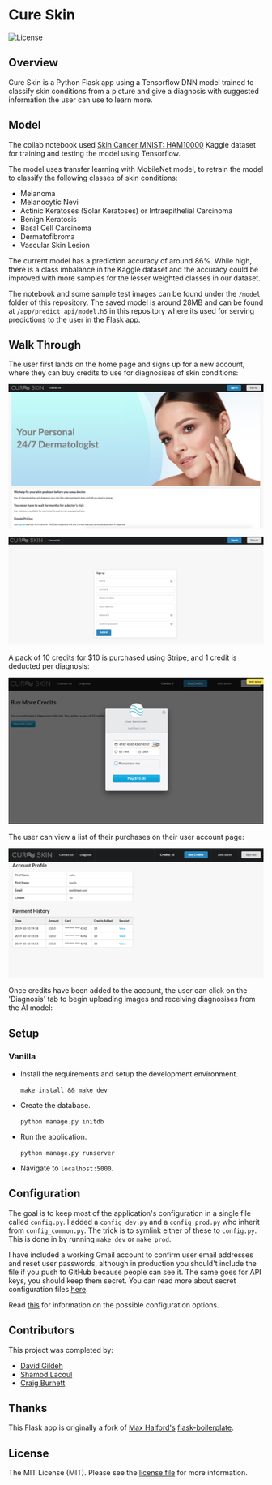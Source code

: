 # Cure Skin

![License](http://img.shields.io/:license-mit-blue.svg)

## Overview

Cure Skin is a Python Flask app using a Tensorflow DNN model trained to classify skin conditions from a picture and give
a diagnosis with suggested information the user can use to learn more.

## Model

The collab notebook used [Skin Cancer MNIST: HAM10000](https://www.kaggle.com/kmader/skin-cancer-mnist-ham10000) Kaggle dataset
for training and testing the model using Tensorflow. 

The model uses transfer learning with MobileNet model, to retrain the model to classify the following classes of skin conditions:

* Melanoma
* Melanocytic Nevi
* Actinic Keratoses (Solar Keratoses) or Intraepithelial Carcinoma
* Benign Keratosis
* Basal Cell Carcinoma
* Dermatofibroma
* Vascular Skin Lesion

The current model has a prediction accuracy of around 86%. While high, there is a class imbalance in the Kaggle dataset and the accuracy could 
be improved with more samples for the lesser weighted classes in our dataset.

The notebook and some sample test images can be found under the `/model` folder of this repository. The saved model is around 28MB and 
can be found at `/app/predict_api/model.h5` in this repository where its used for serving predictions to the user in the Flask app.

## Walk Through

The user first lands on the home page and signs up for a new account, where they can buy credits to use for diagnosises of 
skin conditions:

![Home Page](./screenshots/home.png) 

![Signup Page](./screenshots/sign_up.png)

A pack of 10 credits for $10 is purchased using Stripe, and 1 credit is deducted per diagnosis:

![Signup Page](./screenshots/buy_credits.png)

The user can view a list of their purchases on their user account page:

![Signup Page](./screenshots/user_account.png)

Once credits have been added to the account, the user can click on the 'Diagnosis' tab to
begin uploading images and receiving diagnosises from the AI model:

## Setup

### Vanilla

- Install the requirements and setup the development environment.

	`make install && make dev`

- Create the database.

	`python manage.py initdb`

- Run the application.

	`python manage.py runserver`

- Navigate to `localhost:5000`.

## Configuration

The goal is to keep most of the application's configuration in a single file called `config.py`. I added a `config_dev.py` and a `config_prod.py` who inherit from `config_common.py`. The trick is to symlink either of these to `config.py`. This is done in by running `make dev` or `make prod`.

I have included a working Gmail account to confirm user email addresses and reset user passwords, although in production you should't include the file if you push to GitHub because people can see it. The same goes for API keys, you should keep them secret. You can read more about secret configuration files [here](https://exploreflask.com/configuration.html).

Read [this](http://flask.pocoo.org/docs/0.10/config/) for information on the possible configuration options.

## Contributors

This project was completed by:

* [David Gildeh](https://github.com/dgildeh)
* [Shamod Lacoul](https://github.com/shamod)
* [Craig Burnett](https://github.com/haggishm)

## Thanks

This Flask app is originally a fork of [Max Halford's](https://github.com/MaxHalford) 
[flask-boilerplate](https://github.com/MaxHalford/flask-boilerplate). 

## License

The MIT License (MIT). Please see the [license file](LICENSE) for more information.
